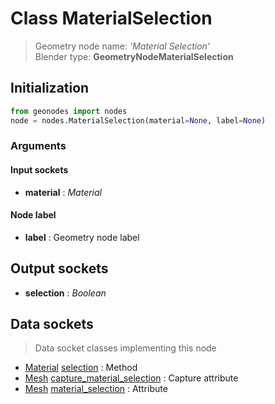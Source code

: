 
# Class MaterialSelection

> Geometry node name: _'Material Selection'_<br>Blender type:  **GeometryNodeMaterialSelection**

## Initialization


```python
from geonodes import nodes
node = nodes.MaterialSelection(material=None, label=None)
```


### Arguments


#### Input sockets



- **material** : _Material_



#### Node label



- **label** : Geometry node label



## Output sockets



- **selection** : _Boolean_



## Data sockets

> Data socket classes implementing this node


- [Material](./sockets/Material.md) [selection](./sockets/Material.md#selection) : Method
- [Mesh](./sockets/Mesh.md) [capture_material_selection](./sockets/Mesh.md#capture_material_selection) : Capture attribute
- [Mesh](./sockets/Mesh.md) [material_selection](./sockets/Mesh.md#material_selection) : Attribute


